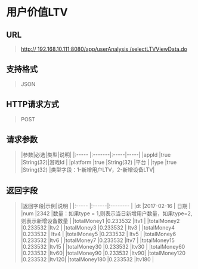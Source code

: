 # 用户价值LTV

## URL
> [http:// 192.168.10.111:8080/app/userAnalysis /selectLTVViewData.do](http://dataviewer.ilongyuan.com.cn/app/userAnalysis/selectLTVViewData.do)

## 支持格式
> JSON

## HTTP请求方式
> POST

## 请求参数
> |参数|必选|类型|说明|
|:-----  |:-------|:-----|-----|
|appId    |true    |String(32)|游戏Id |
|platform    |true    |String(32)   |平台 |
|type    |true    |String(32)    |类型字段：1-新增用户LTV，2-新增设备LTV|

## 返回字段
> |返回字段|示例|说明            |
|:-----   |:------|:--------    |
|dt |2017-02-16 |   日期        |
|num |2342 |数量：如果type = 1,则表示当日新增用户数量，如果type=2,则表示新增设备数量  |
|totalMoney1 |0.233532 |ltv1 |
|totalMoney2 |0.233532 |ltv2   |
|totalMoney3 |0.233532 | ltv3 |
|totalMoney4 |0.233532 | ltv4 |
|totalMoney5 |0.233532 | ltv5 |
|totalMoney6 |0.233532 |ltv6 |
|totalMoney7 |0.233532 |ltv7 |
|totalMoney15 |0.233532 |ltv15 |
|totalMoney30 |0.233532 |ltv30 |
|totalMoney60 |0.233532 |ltv60|
|totalMoney90 |0.233532 |ltv90|
|totalMoney120 |0.233532 |ltv120|
|totalMoney180 |0.233532 |ltv180 |



